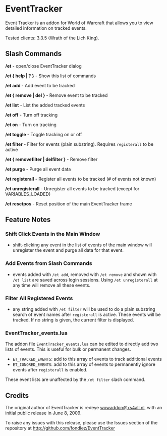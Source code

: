 # EventTracker

Event Tracker is an addon for World of Warcraft that allows you to view detailed 
information on tracked events.

Tested clients: 3.3.5 (Wrath of the Lich King).

## Slash Commands

**/et** - open/close EventTracker dialog

**/et { help | ? }** - Show this list of commands

**/et add <event>** - Add event to be tracked

**/et { remove | del } <event>** - Remove event to be tracked

**/et list** - List the added tracked events

**/et off** - Turn off tracking

**/et on** - Turn on tracking

**/et toggle** - Toggle tracking on or off

**/et filter** - Filter for events (plain substring). Requires `registerall` to 
be active

**/et { removefilter | delfilter }** - Remove filter

**/et purge** - Purge all event data

**/et registerall** - Register all events to be tracked (# of events not known)

**/et unregisterall** - Unregister all events to be tracked (except for 
VARIABLES_LOADED)

**/et resetpos** - Reset position of the main EventTracker frame

## Feature Notes

### Shift Click Events in the Main Window

- shift-clicking any event in the list of events of the main window will 
unregister the event and purge all data for that event.

### Add Events from Slash Commands

- events added with `/et add`, removed with `/et remove` and shown with 
`/et list` are saved across login sessions. Using `/et unregisterall` at any 
time will remove all these events.

### Filter All Registered Events

- any string added with `/et filter` will be used to do a plain substring search 
of event names after `registerall` is active. These events will be tracked. If 
no string is given, the current filter is displayed.

### EventTracker_events.lua 

The addon file `EventTracker_events.lua` can be edited to directly add two lists
of events. This is useful for bulk or permanent changes.

- `ET_TRACKED_EVENTS`: add to this array of events to track additional events
- `ET_IGNORED_EVENTS`: add to this array of events to permanently ignore events 
after `registerall` is enabled. 

These event lists are unaffected by the `/et filter` slash command.

## Credits

The original author of EventTracker is redeye <wowaddon@xs4all.nl>, with an
initial public release in June 8, 2009.

To raise any issues with this release, please use the Issues section of the
repository at http://github.com/fondlez/EventTracker
